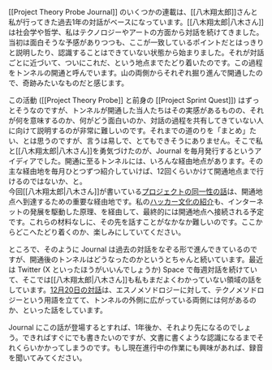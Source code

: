 [[Project Theory Probe Journal]] のいくつかの連載は、[[八木翔太郎]]さんと私が行ってきた過去1年の対話がベースになっています。[[八木翔太郎|八木さん]]は社会学や哲学、私はテクノロジーやアートの方面から対話を続けてきました。当初は面白そうな予感がありつつも、ここが一致しているポイントだとはっきりと説明したり、認識することはできていない状態から始まりました。それが対話ごとに近づいて、ついにこれだ、という地点までたどり着いたのです。この過程をトンネルの開通と呼んでいます。山の両側からそれぞれ掘り進んで開通したので、奇跡みたいなものだと感じます。

この活動 ([[Project Theory Probe]] と前身の [[Project Sprint Quest]]) はずっとそうなのですが、トンネルが開通した当人たちはその実感があるものの、それが何を意味するのか、何がどう面白いのか、対話の過程を共有してきていない人に向けて説明するのが非常に難しいのです。それまでの道のりを「まとめ」たい、とは思うのですが、言うは易しで、とてもできそうにありません。そこで私と[[八木翔太郎|八木さん]]を勇気づけたのが、Journal を毎月発行するというアイディアでした。開通に至るトンネルには、いろんな経由地点があります。その主な経由地を毎月ひとつずつ紹介していけば、12回くらいかけて開通地点まで行けるのではないか、と。  
今回[[八木翔太郎|八木さん]]が書いている[プロジェクトの同一性の話](https://ptp.voyage/journal/3/#selforganizingprojects)は、開通地点へ到達するための重要な経由地です。私の[ハッカー文化の紹介](https://ptp.voyage/journal/3/#hackerculture)も、インターネットの発展を駆動した原理、を経由して、最終的には開通地点へ接続される予定です。これらの材料なしに、その先を話すことがなかなか難しいのです。ここからどこへたどり着くのか、楽しみにしていてください。

ところで、そのように Journal は過去の対話をなぞる形で進んできているのですが、開通後のトンネルはどうなったのかというとちゃんと続いています。最近は Twitter (X といったほうがいいんでしょうか) Space で毎週対話を続けていて、そこでは[[八木翔太郎|八木さん]]も私もまだよくわかっていない領域の話をしています。[12月20日の対話](https://x.com/kikuchiharuma/status/1737337121319579749?s=20)は、エスノメソドロジーに対して、テクノメソドロジーという用語を立てて、トンネルの外側に広がっている両側には何があるのか、といった話をしています。

Journal にこの話が登場するとすれば、1年後か、それより先になるのでしょう。できればすぐにでも書きたいのですが、文書に書くような認識になるまでそれくらいかかってしまうのです。もし現在進行中の作業にも興味があれば、録音を聞いてみてください。
